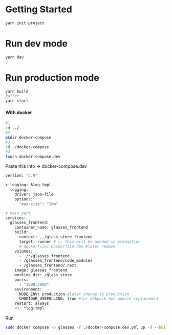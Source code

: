 # Getting Started

```bash
yarn init-project
```

# Run dev mode

```bash
yarn dev
```

# Run production mode

```bash
yarn build
#after
yarn start
```
#### With docker
```bash
#1
cd ../
#2
mkdir docker-compose
#3
cd ./docker-compose
#4
touch docker-compose.dev
```
Paste this into -> docker-compose.dev
```bash
version: "3.9"

x-logging: &log-tmpl
  logging:
    driver: json-file
    options:
      "max-size": "10m"

# main part
services:
  glasses_frontend:
    container_name: glasses_frontend
    build:
      context: ../glass_store_frontend
      target: runner # <- this will be needed in production
      # dockerfile: Dockerfile.dev #later remove
    volumes:
      - ./:/glasses_frontend
      - /glasses_frontend/node_modules
      - /glasses_frontend/.next
    image: glasses_frontend
    working_dir: /glass_store
    ports:
      - "3000:3000"
    environment:
      NODE_ENV: production #later change to production
      CHOKIDAR_USEPOLLING: true #for webpack hot module replacement 
    restart: always
    <<: *log-tmpl
```
Run 
```bash
sudo docker compose -p glasses -f ./docker-compose.dev.yml up -d --build
```
